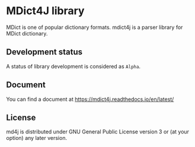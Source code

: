 # MDict4J library

MDict is one of popular dictionary formats.
mdict4j is a parser library for MDict dictionary.

## Development status

A status of library development is considered as `Alpha`.

## Document

You can find a document at https://mdict4j.readthedocs.io/en/latest/

## License

md4j is distributed under GNU General Public License version 3 or (at your option) any later version.
